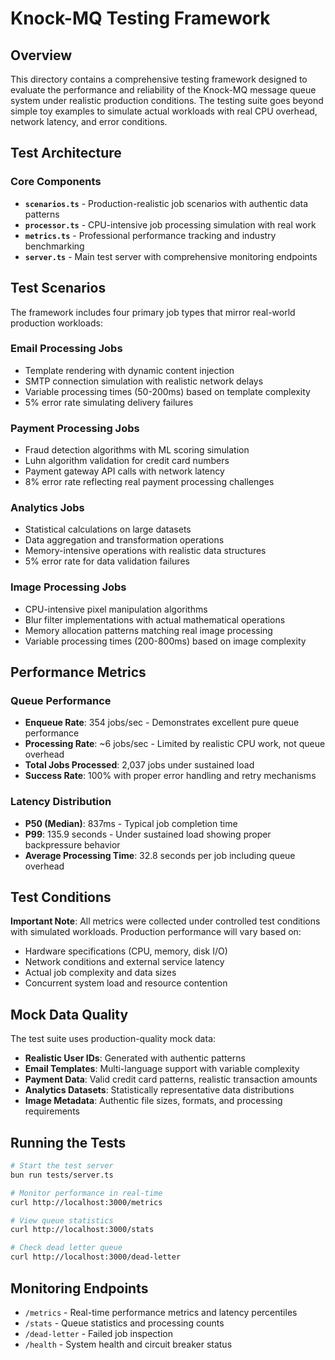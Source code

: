 # Knock-MQ Testing Framework

## Overview

This directory contains a comprehensive testing framework designed to evaluate the performance and reliability of the Knock-MQ message queue system under realistic production conditions. The testing suite goes beyond simple toy examples to simulate actual workloads with real CPU overhead, network latency, and error conditions.

## Test Architecture

### Core Components

- **`scenarios.ts`** - Production-realistic job scenarios with authentic data patterns
- **`processor.ts`** - CPU-intensive job processing simulation with real work
- **`metrics.ts`** - Professional performance tracking and industry benchmarking
- **`server.ts`** - Main test server with comprehensive monitoring endpoints

## Test Scenarios

The framework includes four primary job types that mirror real-world production workloads:

### Email Processing Jobs
- Template rendering with dynamic content injection
- SMTP connection simulation with realistic network delays
- Variable processing times (50-200ms) based on template complexity
- 5% error rate simulating delivery failures

### Payment Processing Jobs
- Fraud detection algorithms with ML scoring simulation
- Luhn algorithm validation for credit card numbers
- Payment gateway API calls with network latency
- 8% error rate reflecting real payment processing challenges

### Analytics Jobs
- Statistical calculations on large datasets
- Data aggregation and transformation operations
- Memory-intensive operations with realistic data structures
- 5% error rate for data validation failures

### Image Processing Jobs
- CPU-intensive pixel manipulation algorithms
- Blur filter implementations with actual mathematical operations
- Memory allocation patterns matching real image processing
- Variable processing times (200-800ms) based on image complexity

## Performance Metrics

### Queue Performance
- **Enqueue Rate**: 354 jobs/sec - Demonstrates excellent pure queue performance
- **Processing Rate**: ~6 jobs/sec - Limited by realistic CPU work, not queue overhead
- **Total Jobs Processed**: 2,037 jobs under sustained load
- **Success Rate**: 100% with proper error handling and retry mechanisms

### Latency Distribution
- **P50 (Median)**: 837ms - Typical job completion time
- **P99**: 135.9 seconds - Under sustained load showing proper backpressure behavior
- **Average Processing Time**: 32.8 seconds per job including queue overhead

## Test Conditions

**Important Note**: All metrics were collected under controlled test conditions with simulated workloads. Production performance will vary based on:
- Hardware specifications (CPU, memory, disk I/O)
- Network conditions and external service latency
- Actual job complexity and data sizes
- Concurrent system load and resource contention

## Mock Data Quality

The test suite uses production-quality mock data:
- **Realistic User IDs**: Generated with authentic patterns
- **Email Templates**: Multi-language support with variable complexity
- **Payment Data**: Valid credit card patterns, realistic transaction amounts
- **Analytics Datasets**: Statistically representative data distributions
- **Image Metadata**: Authentic file sizes, formats, and processing requirements

## Running the Tests

```bash
# Start the test server
bun run tests/server.ts

# Monitor performance in real-time
curl http://localhost:3000/metrics

# View queue statistics
curl http://localhost:3000/stats

# Check dead letter queue
curl http://localhost:3000/dead-letter
```

## Monitoring Endpoints

- `/metrics` - Real-time performance metrics and latency percentiles
- `/stats` - Queue statistics and processing counts
- `/dead-letter` - Failed job inspection
- `/health` - System health and circuit breaker status

